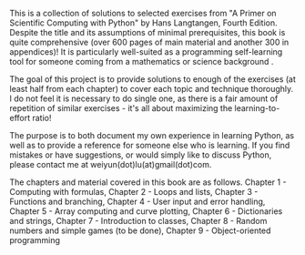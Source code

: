 This is a collection of solutions to selected exercises from "A Primer on Scientific Computing with Python" by Hans Langtangen, Fourth Edition.
Despite the title and its assumptions of minimal prerequisites, this book is quite comprehensive (over 600 pages of main material and another 300 in appendices)!
It is particularly well-suited as a programming self-learning tool for someone coming from a mathematics or science background .

The goal of this project is to provide solutions to enough of the exercises (at least half from each chapter) to cover each topic and technique thoroughly.
I do not feel it is necessary to do single one, as there is a fair amount of repetition of similar exercises - it's all about maximizing the learning-to-effort ratio!

The purpose is to both document my own experience in learning Python, as well as to provide a reference for someone else who is learning.
If you find mistakes or have suggestions, or would simply like to discuss Python, please contact me at weiyun(dot)lu(at)gmail(dot)com.

The chapters and material covered in this book are as follows.
Chapter 1 - Computing with formulas, 
Chapter 2 - Loops and lists, 
Chapter 3 - Functions and branching, 
Chapter 4 - User input and error handling, 
Chapter 5 - Array computing and curve plotting, 
Chapter 6 - Dictionaries and strings, 
Chapter 7 - Introduction to classes, 
Chapter 8 - Random numbers and simple games (to be done), 
Chapter 9 - Object-oriented programming